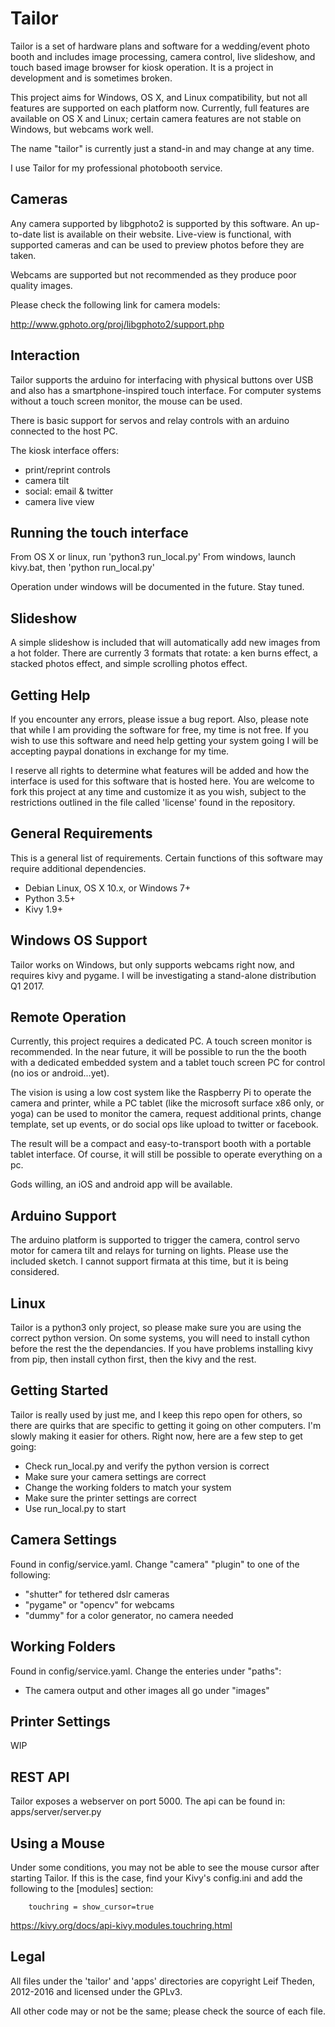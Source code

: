 Tailor
======

Tailor is a set of hardware plans and software for a wedding/event photo
booth and includes image processing, camera control, live slideshow, and
touch based image browser for kiosk operation.  It is a project in
development and is sometimes broken.

This project aims for Windows, OS X, and Linux compatibility, but not all
features are supported on each platform now.  Currently, full features are
available on OS X and Linux; certain camera features are not stable on
Windows, but webcams work well.

The name "tailor" is currently just a stand-in and may change at any time.

I use Tailor for my professional photobooth service.


Cameras
-------

Any camera supported by libgphoto2 is supported by this software.  An up-to-date
list is available on their website.  Live-view is functional, with supported
cameras and can be used to preview photos before they are taken.

Webcams are supported but not recommended as they produce poor quality images.

Please check the following link for camera models:

http://www.gphoto.org/proj/libgphoto2/support.php


Interaction
-----------

Tailor supports the arduino for interfacing with physical buttons over USB
and also has a smartphone-inspired touch interface.  For computer systems
without a touch screen monitor, the mouse can be used.

There is basic support for servos and relay controls with an arduino connected
to the host PC.

The kiosk interface offers:
- print/reprint controls
- camera tilt
- social: email & twitter
- camera live view


Running the touch interface
---------------------------

From OS X or linux, run 'python3 run_local.py'
From windows, launch kivy.bat, then 'python run_local.py'

Operation under windows will be documented in the future.  Stay tuned.


Slideshow
---------

A simple slideshow is included that will automatically add new images from a
hot folder.  There are currently 3 formats that rotate: a ken burns effect, a
stacked photos effect, and simple scrolling photos effect.


Getting Help
------------

If you encounter any errors, please issue a bug report.  Also, please note that
while I am providing the software for free, my time is not free.  If you wish to
use this software and need help getting your system going I will be accepting
paypal donations in exchange for my time.

I reserve all rights to determine what features will be added and how the
interface is used for this software that is hosted here.  You are welcome to
fork this project at any time and customize it as you wish, subject to the
restrictions outlined in the file called 'license' found in the repository.


General Requirements
--------------------

This is a general list of requirements.  Certain functions of this
software may require additional dependencies.

-  Debian Linux, OS X 10.x, or Windows 7+
-  Python 3.5+
-  Kivy 1.9+


Windows OS Support
------------------

Tailor works on Windows, but only supports webcams right now, and requires
kivy and pygame.  I will be investigating a stand-alone distribution Q1 2017.


Remote Operation
----------------

Currently, this project requires a dedicated PC.  A touch screen monitor
is recommended. In the near future, it will be possible to run the the booth with
a dedicated embedded system and a tablet touch screen PC for control (no ios or
android...yet).

The vision is using a low cost system like the Raspberry Pi to operate the
camera and printer, while a PC tablet (like the microsoft surface x86 only,
or yoga) can be used to monitor the camera, request additional prints, change
template, set up events, or do social ops like upload to twitter or facebook.

The result will be a compact and easy-to-transport booth with a portable tablet
interface.  Of course, it will still be possible to operate everything on a pc.

Gods willing, an iOS and android app will be available.


Arduino Support
---------------

The arduino platform is supported to trigger the camera, control servo motor
for camera tilt and relays for turning on lights.  Please use the included
sketch.  I cannot support firmata at this time, but it is being considered.


Linux
-----

Tailor is a python3 only project, so please make sure you are using the correct
python version.  On some systems, you will need to install cython before the rest
the the dependancies.  If you have problems installing kivy from pip, then install
cython first, then the kivy and the rest.


Getting Started
---------------

Tailor is really used by just me, and I keep this repo open for others, so there
are quirks that are specific to getting it going on other computers.  I'm slowly
making it easier for others.  Right now, here are a few step to get going:

* Check run_local.py and verify the python version is correct
* Make sure your camera settings are correct
* Change the working folders to match your system
* Make sure the printer settings are correct
* Use run_local.py to start


Camera Settings
---------------

Found in config/service.yaml.  Change "camera" "plugin" to one of the following:

* "shutter" for tethered dslr cameras
* "pygame" or "opencv" for webcams
* "dummy" for a color generator, no camera needed


Working Folders
---------------

Found in config/service.yaml.  Change the enteries under "paths":

* The camera output and other images all go under "images"


Printer Settings
----------------

WIP


REST API
--------

Tailor exposes a webserver on port 5000.  The api can be found in:
apps/server/server.py


Using a Mouse
-------------

Under some conditions, you may not be able to see the mouse cursor after
starting Tailor.  If this is the case, find your Kivy's config.ini and
add the following to the [modules] section:
```
    touchring = show_cursor=true
```
https://kivy.org/docs/api-kivy.modules.touchring.html


Legal
-----

All files under the 'tailor' and 'apps' directories are copyright
Leif Theden, 2012-2016 and licensed under the GPLv3.

All other code may or not be the same; please check the source of each file.
